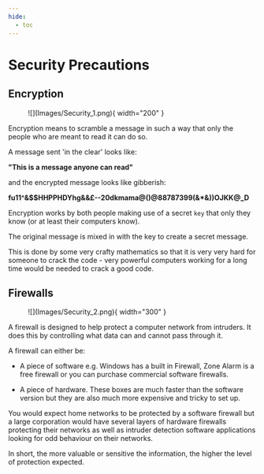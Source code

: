 ```yaml
---
hide:
  - toc
---
```


# Security Precautions

## Encryption

<figure markdown="span">
      ![](Images/Security_1.png){ width="200" }
</figure>

Encryption means to scramble a message in such a way that only the people who are meant to read it can do so. 

A message sent 'in the clear' looks like:

**"This is a message anyone can read"**

and the encrypted message looks like gibberish:

**fu11^&$$HHPPHDYhg&&£--20dkmama@()@88787399(&*&))OJKK@_D**

Encryption works by both people making use of a secret `key` that only they know (or at least their computers know). 

The original message is mixed in with the key to create a secret message. 

This is done by some very crafty mathematics so that it is very very hard for someone to crack the code - very powerful computers working for a long time would be needed to crack a good code.

## Firewalls

<figure markdown="span">
      ![](Images/Security_2.png){ width="300" }
</figure>

A firewall is designed to help protect a computer network from intruders. It does this by controlling what data can and cannot pass through it. 

A firewall can either be:

* A piece of software e.g. Windows has a built in Firewall, Zone Alarm is a free firewall or you can purchase commercial software firewalls.

* A piece of hardware. These boxes are much faster than the software version but they are also much more expensive and tricky to set up.

You would expect home networks to be protected by a software firewall but a large corporation would have several layers of hardware firewalls protecting their networks as well as intruder detection software applications looking for odd behaviour on their networks. 

In short, the more valuable or sensitive the information, the higher the level of protection expected. 
